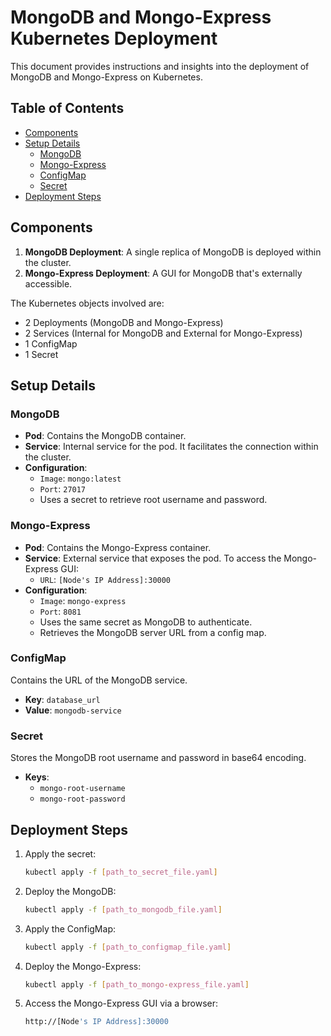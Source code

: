 # MongoDB and Mongo-Express Kubernetes Deployment

This document provides instructions and insights into the deployment of MongoDB and Mongo-Express on Kubernetes.

## Table of Contents

- [Components](#components)
- [Setup Details](#setup-details)
  - [MongoDB](#mongodb)
  - [Mongo-Express](#mongo-express)
  - [ConfigMap](#configmap)
  - [Secret](#secret)
- [Deployment Steps](#deployment-steps)

## Components

1. **MongoDB Deployment**: A single replica of MongoDB is deployed within the cluster.
2. **Mongo-Express Deployment**: A GUI for MongoDB that's externally accessible.

The Kubernetes objects involved are:
- 2 Deployments (MongoDB and Mongo-Express)
- 2 Services (Internal for MongoDB and External for Mongo-Express)
- 1 ConfigMap
- 1 Secret

## Setup Details

### MongoDB

- **Pod**: Contains the MongoDB container.
- **Service**: Internal service for the pod. It facilitates the connection within the cluster.
- **Configuration**:
  - `Image`: `mongo:latest`
  - `Port`: `27017`
  - Uses a secret to retrieve root username and password.

### Mongo-Express

- **Pod**: Contains the Mongo-Express container.
- **Service**: External service that exposes the pod. To access the Mongo-Express GUI:
  - `URL`: `[Node's IP Address]:30000`
- **Configuration**:
  - `Image`: `mongo-express`
  - `Port`: `8081`
  - Uses the same secret as MongoDB to authenticate.
  - Retrieves the MongoDB server URL from a config map.

### ConfigMap 

Contains the URL of the MongoDB service.
- **Key**: `database_url`
- **Value**: `mongodb-service`

### Secret

Stores the MongoDB root username and password in base64 encoding.
- **Keys**: 
  - `mongo-root-username`
  - `mongo-root-password`

## Deployment Steps

1. Apply the secret:
   ```bash
   kubectl apply -f [path_to_secret_file.yaml]


2. Deploy the MongoDB:
   ```bash
   kubectl apply -f [path_to_mongodb_file.yaml]

3. Apply the ConfigMap:
   ```bash
   kubectl apply -f [path_to_configmap_file.yaml]

4. Deploy the Mongo-Express:
   ```bash
   kubectl apply -f [path_to_mongo-express_file.yaml]

5. Access the Mongo-Express GUI via a browser:
    ```bash
    http://[Node's IP Address]:30000
